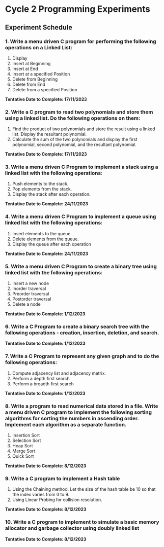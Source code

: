 # Cycle 2 Programming Experiments

## Experiment Schedule

### 1. Write a menu driven C program for performing the following operations on a Linked List:

1. Display
2. Insert at Beginning
3. Insert at End
4. Insert at a specified Position
5. Delete from Beginning
6. Delete from End
7. Delete from a specified Position

**Tentative Date to Complete: 17/11/2023**

### 2. Write a C program to read two polynomials and store them using a linked list. Do the following operations on them:

1. Find the product of two polynomials and store the result using a linked list. Display the resultant polynomial.
2. Calculate the sum of the two polynomials and display the first polynomial, second polynomial, and the resultant polynomial.

**Tentative Date to Complete: 17/11/2023**

### 3. Write a menu driven C Program to implement a stack using a linked list with the following operations:

1. Push elements to the stack.
2. Pop elements from the stack.
3. Display the stack after each operation.

**Tentative Date to Complete: 24/11/2023**

### 4. Write a menu driven C Program to implement a queue using linked list with the following operations:

1. Insert elements to the queue.
2. Delete elements from the queue.
3. Display the queue after each operation

**Tentative Date to Complete: 24/11/2023**

### 5. Write a menu driven C Program to create a binary tree using linked list with the following operations:

1. Insert a new node
2. Inorder traversal
3. Preorder traversal
4. Postorder traversal
5. Delete a node

**Tentative Date to Complete: 1/12/2023**

### 6. Write a C Program to create a binary search tree with the following operations - creation, insertion, deletion, and search.

**Tentative Date to Complete: 1/12/2023**

### 7. Write a C Program to represent any given graph and to do the following operations:

1. Compute adjacency list and adjacency matrix.
2. Perform a depth first search
3. Perform a breadth first search

**Tentative Date to Complete: 1/12/2023**

### 8. Write a program to read numerical data stored in a file. Write a menu driven C program to implement the following sorting algorithms for sorting the numbers in ascending order. Implement each algorithm as a separate function.

1. Insertion Sort
2. Selection Sort
3. Heap Sort
4. Merge Sort
5. Quick Sort

**Tentative Date to Complete: 8/12/2023**

### 9. Write a C program to implement a Hash table

1. Using the Chaining method. Let the size of the hash table be 10 so that the index varies from 0 to 9.
2. Using Linear Probing for collision resolution.

**Tentative Date to Complete: 8/12/2023**

### 10. Write a C program to implement to simulate a basic memory allocator and garbage collector using doubly linked list

**Tentative Date to Complete: 8/12/2023**
